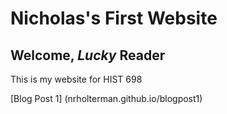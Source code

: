 # Nicholas's First Website

## Welcome, *Lucky* Reader

This is my website for HIST 698

[Blog Post 1] (nrholterman.github.io/blogpost1)
